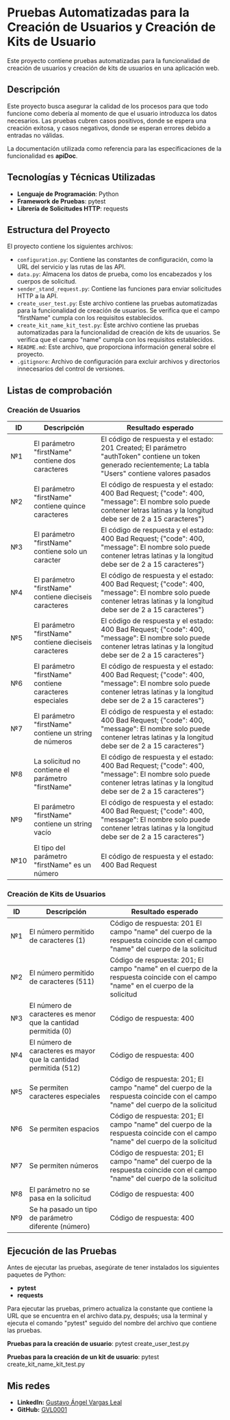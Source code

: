 # Pruebas Automatizadas para la Creación de Usuarios y Creación de Kits de Usuario

Este proyecto contiene pruebas automatizadas para la funcionalidad de creación de usuarios y creación de kits de usuarios en una aplicación web.

## Descripción

Este proyecto busca asegurar la calidad de los procesos para que todo funcione como debería al momento de que el usuario introduzca los datos necesarios. Las pruebas cubren casos positivos, donde se espera una creación exitosa, y casos negativos, donde se esperan errores debido a entradas no válidas.

La documentación utilizada como referencia para las especificaciones de la funcionalidad es **apiDoc**.

## Tecnologías y Técnicas Utilizadas

- **Lenguaje de Programación**: Python
- **Framework de Pruebas**: pytest
- **Librería de Solicitudes HTTP**: requests

## Estructura del Proyecto

El proyecto contiene los siguientes archivos:

- `configuration.py`: Contiene las constantes de configuración, como la URL del servicio y las rutas de las API.
- `data.py`: Almacena los datos de prueba, como los encabezados y los cuerpos de solicitud.
- `sender_stand_request.py`: Contiene las funciones para enviar solicitudes HTTP a la API.
- `create_user_test.py`: Este archivo contiene las pruebas automatizadas para la funcionalidad de creación de usuarios. Se verifica que el campo "firstName" cumpla con los requisitos establecidos.
- `create_kit_name_kit_test.py`: Este archivo contiene las pruebas automatizadas para la funcionalidad de creación de kits de usuarios. Se verifica que el campo "name" cumpla con los requisitos establecidos.
- `README.md`: Este archivo, que proporciona información general sobre el proyecto.
- `.gitignore`: Archivo de configuración para excluir archivos y directorios innecesarios del control de versiones.

## Listas de comprobación

### Creación de Usuarios

| ID | Descripción | Resultado esperado |
|----|--------------|---------------------|
| №1 | El parámetro "firstName" contiene dos caracteres | El código de respuesta y el estado: 201 Created; El parámetro "authToken" contiene un token generado recientemente; La tabla "Users" contiene valores pasados |
| №2 | El parámetro "firstName" contiene quince caracteres | El código de respuesta y el estado: 400 Bad Request; {"code": 400, "message": El nombre solo puede contener letras latinas y la longitud debe ser de 2 a 15 caracteres"} |
| №3 | El parámetro "firstName" contiene solo un caracter | El código de respuesta y el estado: 400 Bad Request; {"code": 400, "message": El nombre solo puede contener letras latinas y la longitud debe ser de 2 a 15 caracteres"} |
| №4 | El parámetro "firstName" contiene dieciseis caracteres | El código de respuesta y el estado: 400 Bad Request; {"code": 400, "message": El nombre solo puede contener letras latinas y la longitud debe ser de 2 a 15 caracteres"} |
| №5 | El parámetro "firstName" contiene dieciseis caracteres | El código de respuesta y el estado: 400 Bad Request; {"code": 400, "message": El nombre solo puede contener letras latinas y la longitud debe ser de 2 a 15 caracteres"} |
| №6 | El parámetro "firstName" contiene caracteres especiales | El código de respuesta y el estado: 400 Bad Request; {"code": 400, "message": El nombre solo puede contener letras latinas y la longitud debe ser de 2 a 15 caracteres"} |
| №7 | El parámetro "firstName" contiene un string de números | El código de respuesta y el estado: 400 Bad Request; {"code": 400, "message": El nombre solo puede contener letras latinas y la longitud debe ser de 2 a 15 caracteres"} |
| №8 | La solicitud no contiene el parámetro "firstName" | El código de respuesta y el estado: 400 Bad Request; {"code": 400, "message": El nombre solo puede contener letras latinas y la longitud debe ser de 2 a 15 caracteres"} |
| №9 | El parámetro "firstName" contiene un string vacío | El código de respuesta y el estado: 400 Bad Request; {"code": 400, "message": El nombre solo puede contener letras latinas y la longitud debe ser de 2 a 15 caracteres"} |
| №10 | El tipo del parámetro "firstName" es un número | El código de respuesta y el estado: 400 Bad Request |

### Creación de Kits de Usuarios

| ID | Descripción | Resultado esperado |
|----|--------------|---------------------|
| №1 | El número permitido de caracteres (1) | Código de respuesta: 201 El campo "name" del cuerpo de la respuesta coincide con el campo "name" del cuerpo de la solicitud |
| №2 | El número permitido de caracteres (511) | Código de respuesta: 201; El campo "name" en el cuerpo de la respuesta coincide con el campo "name" en el cuerpo de la solicitud |
| №3 | El número de caracteres es menor que la cantidad permitida (0) | Código de respuesta: 400 |
| №4 | El número de caracteres es mayor que la cantidad permitida (512) | Código de respuesta: 400 |
| №5 | Se permiten caracteres especiales | Código de respuesta: 201; El campo "name" del cuerpo de la respuesta coincide con el campo "name" del cuerpo de la solicitud |
| №6 | Se permiten espacios | Código de respuesta: 201; El campo "name" del cuerpo de la respuesta coincide con el campo "name" del cuerpo de la solicitud |
| №7 | Se permiten números | Código de respuesta: 201; El campo "name" del cuerpo de la respuesta coincide con el campo "name" del cuerpo de la solicitud |
| №8 | El parámetro no se pasa en la solicitud | Código de respuesta: 400 |
| №9 | Se ha pasado un tipo de parámetro diferente (número) | Código de respuesta: 400 |

## Ejecución de las Pruebas

Antes de ejecutar las pruebas, asegúrate de tener instalados los siguientes paquetes de Python:

- **pytest**
- **requests**

Para ejecutar las pruebas, primero actualiza la constante que contiene la URL que se encuentra en el archivo data.py, después; usa la terminal y ejecuta el comando "pytest" seguido del nombre del archivo que contiene las pruebas.  

**Pruebas para la creación de usuario**: pytest create_user_test.py  

**Pruebas para la creación de un kit de usuario**: pytest create_kit_name_kit_test.py

## Mis redes

- **LinkedIn:** [Gustavo Ángel Vargas Leal](https://www.linkedin.com/in/gustavo-angel-vargas-leal/)
- **GitHub:** [GVL0001](https://github.com/GVL0001)
